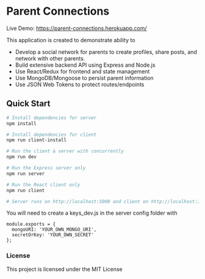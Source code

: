 # Parent Connections

Live Demo:  https://parent-connections.herokuapp.com/

This application is created to demonstrate ability to
  - Develop a social network for parents to create profiles, share posts, and network with other parents.
  - Build extensive backend API using Express and Node.js
  - Use React/Redux for frontend and state management
  - Use MongoDB/Mongoose to persist parent information
  - Use JSON Web Tokens to protect routes/endpoints



## Quick Start

```bash
# Install dependencies for server
npm install

# Install dependencies for client
npm run client-install

# Run the client & server with concurrently
npm run dev

# Run the Express server only
npm run server

# Run the React client only
npm run client

# Server runs on http://localhost:5000 and client on http://localhost:3000
```

You will need to create a keys_dev.js in the server config folder with

```
module.exports = {
  mongoURI: 'YOUR_OWN_MONGO_URI',
  secretOrKey: 'YOUR_OWN_SECRET'
};
```

### License

This project is licensed under the MIT License
